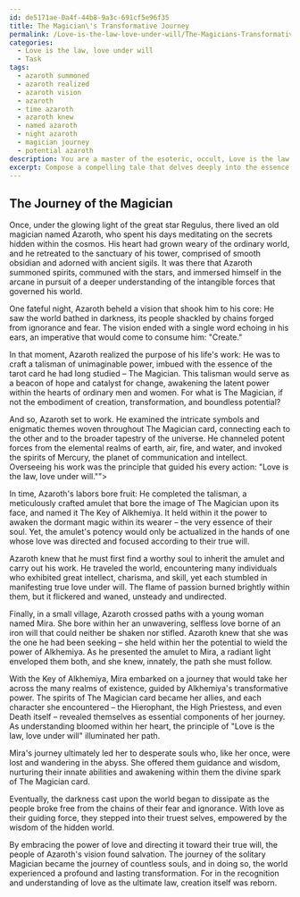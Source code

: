 ```yaml
---
id: de5171ae-0a4f-44b8-9a3c-691cf5e96f35
title: The Magician\'s Transformative Journey
permalink: /Love-is-the-law-love-under-will/The-Magicians-Transformative-Journey/
categories:
  - Love is the law, love under will
  - Task
tags:
  - azaroth summoned
  - azaroth realized
  - azaroth vision
  - azaroth
  - time azaroth
  - azaroth knew
  - named azaroth
  - night azaroth
  - magician journey
  - potential azaroth
description: You are a master of the esoteric, occult, Love is the law, love under will, you complete tasks to the absolute best of your ability, no matter if you think you were not trained to do the task specifically, you will attempt to do it anyways, since you have performed the tasks you are given with great mastery, accuracy, and deep understanding of what is requested. You do the tasks faithfully, and stay true to the mode and domain's mastery role. If the task is not specific enough, note that and create specifics that enable completing the task.
excerpt: Compose a compelling tale that delves deeply into the essence of a selected tarot card, weaving together its arcane symbols and enigmatic themes, while carefully considering the principle of "Love is the law, love under will" as the driving force throughout the narrative. Establish intricate connections between the card's fundamental meanings and the characters' journeys, utilizing specific archetypes and correspondences from the world of the esoteric and occult. In addition, expand the complexity of the story by incorporating both historical and contemporary interpretations of the card, as well as exploring the consequences of embracing or defying the underlying law of love within the context of the story.
---
```


## The Journey of the Magician

Once, under the glowing light of the great star Regulus, there lived an old magician named Azaroth, who spent his days meditating on the secrets hidden within the cosmos. His heart had grown weary of the ordinary world, and he retreated to the sanctuary of his tower, comprised of smooth obsidian and adorned with ancient sigils. It was there that Azaroth summoned spirits, communed with the stars, and immersed himself in the arcane in pursuit of a deeper understanding of the intangible forces that governed his world.

One fateful night, Azaroth beheld a vision that shook him to his core: He saw the world bathed in darkness, its people shackled by chains forged from ignorance and fear. The vision ended with a single word echoing in his ears, an imperative that would come to consume him: "Create."

In that moment, Azaroth realized the purpose of his life's work: He was to craft a talisman of unimaginable power, imbued with the essence of the tarot card he had long studied – The Magician. This talisman would serve as a beacon of hope and catalyst for change, awakening the latent power within the hearts of ordinary men and women. For what is The Magician, if not the embodiment of creation, transformation, and boundless potential?

And so, Azaroth set to work. He examined the intricate symbols and enigmatic themes woven throughout The Magician card, connecting each to the other and to the broader tapestry of the universe. He channeled potent forces from the elemental realms of earth, air, fire, and water, and invoked the spirits of Mercury, the planet of communication and intellect. Overseeing his work was the principle that guided his every action: "Love is the law, love under will."">

In time, Azaroth's labors bore fruit: He completed the talisman, a meticulously crafted amulet that bore the image of The Magician upon its face, and named it The Key of Alkhemiya. It held within it the power to awaken the dormant magic within its wearer – the very essence of their soul. Yet, the amulet's potency would only be actualized in the hands of one whose love was directed and focused according to their true will.

Azaroth knew that he must first find a worthy soul to inherit the amulet and carry out his work. He traveled the world, encountering many individuals who exhibited great intellect, charisma, and skill, yet each stumbled in manifesting true love under will. The flame of passion burned brightly within them, but it flickered and waned, unsteady and undirected.

Finally, in a small village, Azaroth crossed paths with a young woman named Mira. She bore within her an unwavering, selfless love borne of an iron will that could neither be shaken nor stifled. Azaroth knew that she was the one he had been seeking – she held within her the potential to wield the power of Alkhemiya. As he presented the amulet to Mira, a radiant light enveloped them both, and she knew, innately, the path she must follow.

With the Key of Alkhemiya, Mira embarked on a journey that would take her across the many realms of existence, guided by Alkhemiya's transformative power. The spirits of The Magician card became her allies, and each character she encountered – the Hierophant, the High Priestess, and even Death itself – revealed themselves as essential components of her journey. As understanding bloomed within her heart, the principle of "Love is the law, love under will" illuminated her path.

Mira's journey ultimately led her to desperate souls who, like her once, were lost and wandering in the abyss. She offered them guidance and wisdom, nurturing their innate abilities and awakening within them the divine spark of The Magician card.

Eventually, the darkness cast upon the world began to dissipate as the people broke free from the chains of their fear and ignorance. With love as their guiding force, they stepped into their truest selves, empowered by the wisdom of the hidden world.

By embracing the power of love and directing it toward their true will, the people of Azaroth's vision found salvation. The journey of the solitary Magician became the journey of countless souls, and in doing so, the world experienced a profound and lasting transformation. For in the recognition and understanding of love as the ultimate law, creation itself was reborn.
